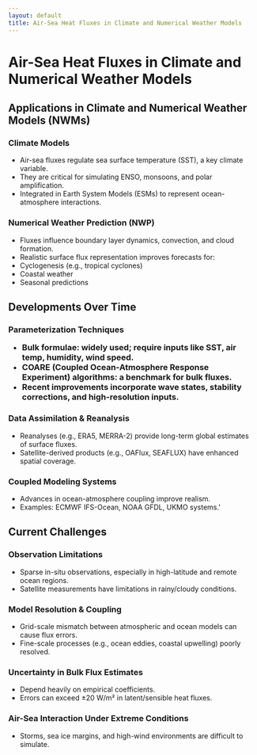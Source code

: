 ```yaml
---
layout: default
title: Air-Sea Heat Fluxes in Climate and Numerical Weather Models
---
```


<h1> Air-Sea Heat Fluxes in Climate and Numerical Weather Models </h1>

<h2> Applications in Climate and Numerical Weather Models (NWMs) </h2> 

<h3> Climate Models </h3>

- Air-sea fluxes regulate sea surface temperature (SST), a key climate variable.
- They are critical for simulating ENSO, monsoons, and polar amplification.
- Integrated in Earth System Models (ESMs) to represent ocean-atmosphere interactions.

<h3> Numerical Weather Prediction (NWP) </h3>

- Fluxes influence boundary layer dynamics, convection, and cloud formation.
- Realistic surface flux representation improves forecasts for:
- Cyclogenesis (e.g., tropical cyclones)
- Coastal weather
- Seasonal predictions

<h2> Developments Over Time </h2>

<h3> Parameterization Techniques

- Bulk formulae: widely used; require inputs like SST, air temp, humidity, wind speed.
- COARE (Coupled Ocean-Atmosphere Response Experiment) algorithms: a benchmark for bulk fluxes.
- Recent improvements incorporate wave states, stability corrections, and high-resolution inputs.

<h3> Data Assimilation & Reanalysis </h3>

- Reanalyses (e.g., ERA5, MERRA-2) provide long-term global estimates of surface fluxes.
- Satellite-derived products (e.g., OAFlux, SEAFLUX) have enhanced spatial coverage.

<h3> Coupled Modeling Systems </h3>

- Advances in ocean-atmosphere coupling improve realism.
- Examples: ECMWF IFS-Ocean, NOAA GFDL, UKMO systems.'

<h2> Current Challenges </h2>

<h3> Observation Limitations </h3>

- Sparse in-situ observations, especially in high-latitude and remote ocean regions.
- Satellite measurements have limitations in rainy/cloudy conditions.

<h3> Model Resolution & Coupling </h3>

- Grid-scale mismatch between atmospheric and ocean models can cause flux errors.
- Fine-scale processes (e.g., ocean eddies, coastal upwelling) poorly resolved.

<h3> Uncertainty in Bulk Flux Estimates </h3>

- Depend heavily on empirical coefficients.
- Errors can exceed ±20 W/m² in latent/sensible heat fluxes.

<h3> Air-Sea Interaction Under Extreme Conditions </h3>

- Storms, sea ice margins, and high-wind environments are difficult to simulate.